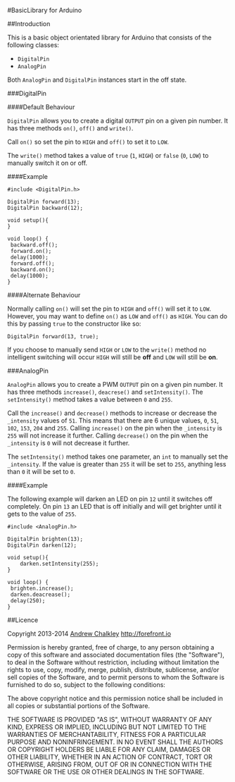 #BasicLibrary for Arduino

##Introduction

This is a basic object orientated library for Arduino that consists of the following classes:

* `DigitalPin`
* `AnalogPin`

Both `AnalogPin` and `DigitalPin` instances start in the off state. 

###DigitalPin 

####Default Behaviour

`DigitalPin` allows you to create a digital `OUTPUT` pin on a given pin number. It has three methods `on()`, `off()` and `write()`.

Call `on()` so set the pin to `HIGH` and `off()` to set it to `LOW`.

The `write()` method takes a value of `true` (`1`, `HIGH`) or `false` (`0`, `LOW`) to manually switch it on or off.

####Example

    #include <DigitalPin.h>
    
    DigitalPin forward(13);
    DigitalPin backward(12);
    
    void setup(){
    }
    
    void loop() {
     backward.off();
     forward.on();
     delay(1000); 
     forward.off();
     backward.on();
     delay(1000);
    }
    
####Alternate Behaviour

Normally calling `on()` will set the pin to `HIGH` and `off()` will set it to `LOW`. However, you may want to define `on()` as `LOW` and `off()` as `HIGH`. You can do this by passing `true` to the constructor like so:

    DigitalPin forward(13, true);

If you choose to manually send `HIGH` or `LOW` to the `write()` method no intelligent switching will occur `HIGH` will still be __off__ and `LOW` will still be __on__.

###AnalogPin 

`AnalogPin` allows you to create a PWM `OUTPUT` pin on a given pin number. It has three methods `increase()`, `deacrese()` and `setIntensity()`. The `setIntensity()` method takes a value between `0` and `255`.

Call the `increase()` and `decrease()` methods to increase or decrease the `_intensity`  values of `51`. This means that there are 6 unique values, `0`, `51`, `102`, `153`, `204` and `255`. Calling `increase()` on the pin when the `_intensity` is `255` will not increase it further. Calling `decrease()` on the pin when the `_intensity` is `0` will not decrease it further.

The `setIntensity()` method takes one parameter, an `int` to manually set the `_intensity`. If the value is greater than `255` it will be set to `255`, anything less than `0` it will be set to `0`.

####Example

The following example will darken an LED on pin `12` until it switches off completely. On pin `13` an LED that is off initially and will get brighter until it gets to the value of `255`.

    #include <AnalogPin.h>
    
    DigitalPin brighten(13);
    DigitalPin darken(12);
    
    void setup(){
		darken.setIntensity(255);
    }
    
    void loop() {
     brighten.increase();
     darken.deacrease();
     delay(250);
    }


##Licence

Copyright 2013-2014 [Andrew Chalkley](http://twitter.com/chalkers) http://forefront.io

Permission is hereby granted, free of charge, to any person obtaining
a copy of this software and associated documentation files (the
"Software"), to deal in the Software without restriction, including
without limitation the rights to use, copy, modify, merge, publish,
distribute, sublicense, and/or sell copies of the Software, and to
permit persons to whom the Software is furnished to do so, subject to
the following conditions:

The above copyright notice and this permission notice shall be
included in all copies or substantial portions of the Software.

THE SOFTWARE IS PROVIDED "AS IS", WITHOUT WARRANTY OF ANY KIND,
EXPRESS OR IMPLIED, INCLUDING BUT NOT LIMITED TO THE WARRANTIES OF
MERCHANTABILITY, FITNESS FOR A PARTICULAR PURPOSE AND
NONINFRINGEMENT. IN NO EVENT SHALL THE AUTHORS OR COPYRIGHT HOLDERS BE
LIABLE FOR ANY CLAIM, DAMAGES OR OTHER LIABILITY, WHETHER IN AN ACTION
OF CONTRACT, TORT OR OTHERWISE, ARISING FROM, OUT OF OR IN CONNECTION
WITH THE SOFTWARE OR THE USE OR OTHER DEALINGS IN THE SOFTWARE.
